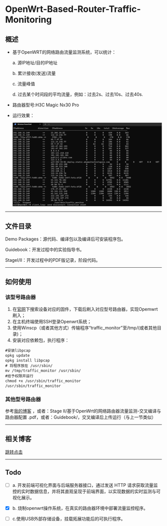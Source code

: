 # OpenWrt-Based-Router-Traffic-Monitoring
## 概述

- 基于OpenWRT的网络路由流量监测系统，可以统计：

    a. 源IP地址/⽬的IP地址

    b. 累计接收(发送)流量

    c. 流量峰值

    d. 过去某个时间段的平均流量，例如：过去2s、过去10s、过去40s.

- 路由器型号:H3C Magic Nx30 Pro 

- 运行效果：

  <img src="README.assets/屏幕截图 2025-06-23 235323.png" style="zoom: 50%;" />

------

## 文件目录

Demo Packages：源代码、编译包以及编译后可安装程序包。

Guidebook：开发过程中的实验指导书。

StageⅠ/Ⅱ：开发过程中的PDF版记录，阶段代码。

------



## 如何使用

### 该型号路由器

1. 在[官⽹](https://firmware-selector.openwrt.org/)下搜索设备对应的固件，下载后刷入对应型号路由器，实现Opemwrt刷入；
2. 在主机终端使用SSH登录Openwrt系统；
3. 使用Winscp（或者其他方式）传输程序“traffic_monitor”至/tmp/(或者其他目录)；
4. 安装对应依赖包，执行程序：

```shell
#安装libpcap
opkg update
opkg install libpcap
# 将程序放在 /usr/sbin/ 
mv /tmp/traffic_monitor /usr/sbin/
#给予权限并运⾏
chmod +x /usr/sbin/traffic_monitor
/usr/sbin/traffic_monitor
```



### 其他型号路由器

参考[我的博客](https://www.kiwitcheng.top/article/21bc5dcc-def5-80e3-9d28-eb1cf15d43bf) ，或者：Stage Ⅱ/基于OpenWrt的网络路由器流量监测-交叉编译与路由器配置 .pdf，或者：Guidebook/，交叉编译后上传运行（与上一节类似）

------

## 相关博客

[跳转点击](https://www.kiwitcheng.top/category/%E7%BD%91%E7%BB%9C%E5%BC%80%E5%8F%91)

------



## Todo

- [ ]   a. 开发前端可视化界面与后端服务器接⼝，通过发送 HTTP 请求获取流量监控的实时数据信息，并将其直观呈现于前端界面，以实现数据的实时监测与可视化展示。

- [x]   b. 烧制openwrt操作系统，在真实的路由器环境中部署流量监控程序。
- [ ]   c.使用USB外部存储设备，挂载拓展功能后的可执行程序。


